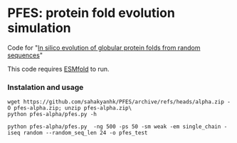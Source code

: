 # PFES: protein fold evolution simulation

Code for "[In silico evolution of globular protein folds from random sequences](https://www.biorxiv.org/content/10.1101/2024.11.10.622830v1)"

This code requires [ESMfold](https://github.com/facebookresearch/esm) to run. 

### Instalation and usage
```
wget https://github.com/sahakyanhk/PFES/archive/refs/heads/alpha.zip -O pfes-alpha.zip; unzip pfes-alpha.zip\
python pfes-alpha/pfes.py -h

python pfes-alpha/pfes.py  -ng 500 -ps 50 -sm weak -em single_chain -iseq random --random_seq_len 24 -o pfes_test 
```
